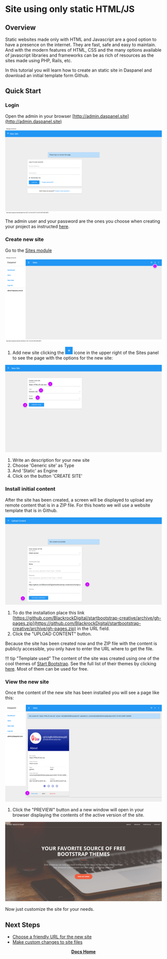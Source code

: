 
# Site using only static HTML/JS

## Overview

Static websites made only with HTML and Javascript are a good option to have a 
presence on the internet. They are fast, safe and easy to maintain. And with the 
modern features of HTML, CSS and the many options available of javascript libraries 
and frameworks can be as rich of resources as the sites made using PHP, Rails, etc.

In this tutorial you will learn how to create an static site in Daspanel and 
download an initial template form Github.

## Quick Start

### Login

Open the admin in your browser [http://admin.daspanel.site](http://admin.daspanel.site)

[![Daspanel login](daspanel-login.png)](daspanel-login.png)

The admin user and your password are the ones you choose when creating your 
project as instructed [here](/help/install/linux/#configure-daspanel).

### Create new site

Go to the [Sites module](http://admin.daspanel.site/sites/)

[![Daspanel sites](sites-empty.png)](sites-empty.png)

1. Add new site clicking the ![+](/img/add.png "+") 
icone in the upper right of the Sites panel to see the page with the options for 
the new site:

[![Static new](static-new.png)](static-new.png)

1. Write an description for your new site
2. Choose 'Generic site' as Type
3. And 'Static' as Engine
4. Click on the button 'CREATE SITE'

### Install initial content

After the site has been created, a screen will be displayed to upload any remote 
content that is in a ZIP file. For this howto we will use a website template that is in Github.

[![Static upload](static-upload.png)](static-upload.png)

1. To do the installation place this link 
[https://github.com/BlackrockDigital/startbootstrap-creative/archive/gh-pages.zip](https://github.com/BlackrockDigital/startbootstrap-creative/archive/gh-pages.zip) 
in the URL field.
2. Click the "UPLOAD CONTENT" button.

Because the site has been created now and the ZIP file with the content is 
publicly accessible, you only have to enter the URL where to get the file.

!!! tip "Template used"
    The content of the site was created using one of the cool themes of 
    [Start Bootstrap](https://startbootstrap.com). See the full list of their 
    themes by clicking [here](https://startbootstrap.com/template-categories/all/). 
    Most of them can be used for free.

### View the new site

Once the content of the new site has been installed you will see a page like this:

[![Static preview](static-preview.png)](static-preview.png)

1. Click the "PREVIEW" button and a new window will open in your browser 
displaying the contents of the active version of the site.

[![Static content](static-content.png)](static-content.png)

Now just customize the site for your needs.

## Next Steps

* [Choose a friendly URL for the new site](/help/sites/edit.md)
* [Make custom changes to site files](/help/services/filemanager.md)

<p align="center">
  <b><a href="http://docs.daspanel.com" target="_blank">Docs Home</a></b><br>
</p>




